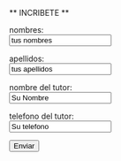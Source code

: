 
** INCRIBETE **

<form action="https://formspree.io/f/mdobdqvb" method="POST">
  <label for="name">nombres:</label><br>
  <input type="text" id="fn name" name="name" value="tus nombres"><br>
  
  <label for="lname">apellidos:</label><br>
  <input type="text" id="lname" name="lname" value="tus apellidos"><br> 
  
  <label for="name">nombre del tutor:</label><br> 
  <input type="text" id="fn Tutor" Nombre del Tutor="Nombre del Tutor" value="Su Nombre"><br> 
  
   <label for="name">telefono del tutor:</label><br>
  <input type="text" id="fn telefono" telefono="Telefono del Tutor" value="Su telefono"><br>
  
  <input type="submit" value="Enviar">
</form>  
